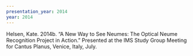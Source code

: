 ```yaml
---
presentation_year: 2014
year: 2014
---
```


Helsen, Kate. 2014b. “A New Way to See Neumes: The Optical Neume Recognition Project in Action.” Presented at the IMS Study Group Meeting for Cantus Planus, Venice, Italy, July.